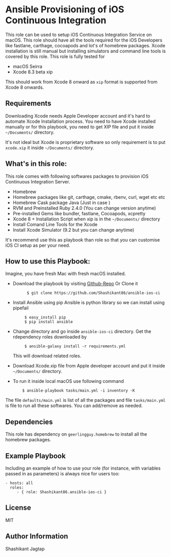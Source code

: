 Ansible Provisioning of iOS Continuous Integration
=========

This role can be used to setup iOS Continuous Integration Service on macOS. This role should have all the tools required for the iOS Developers like fastlane, carthage, cocoapods and lot's of homebrew packages. Xcode installation is still manual but installing simulators and command line tools is covered by this role. This role is fully tested for

* macOS Seirra
* Xcode 8.3 beta xip

This should work from Xcode 8 onward as `xip` format is supported from Xcode 8 onwards.   

Requirements
------------

Downloading Xcode needs Apple Developer account and it's hard to automate Xcode Installation process. You need to have Xcode installed manually or for this playbook, you need to get XIP file and put it inside `~/Documents/` directory.

It's not ideal but Xcode is proprietary software so only requirement is to put `xcode.xip` it inside `~/Documents/` directory.

What's in this role:
--------------
This role comes with following softwares packages to provision iOS Continuous Integration Server.

* Homebrew
* Homebrew packages like git, carthage, cmake, rbenv, curl, wget etc etc
* Homebrew Cask package Java (Just in case )
* RVM and Preinstalled Ruby 2.4.0 (You can change version anytime)
* Pre-installed Gems like bundler, fastlane, Cocoapods, xcpretty
* Xcode 8 + Installation Script when xip is in the `~/Documents/` directory
* Install Comand Line Tools for the Xcode
* Install Xcode Simulator (9.2 but you can change anytime)

It's recommend use this as playbook than role so that you can customise iOS CI setup as per your need.

How to use this Playbook:
--------------

Imagine, you have fresh Mac with fresh macOS installed.

* Download the playbook by visiting [Github-Repo](https://github.com/Shashikant86/ansible-ios-ci)
 Or Clone it

            $ git clone https://github.com/Shashikant86/ansible-ios-ci

* Install Ansible using pip
Ansible is python library so we can install using pipefail

           $ easy_install pip
           $ pip install ansible

* Change directory and go inside `ansible-ios-ci` directory.
Get the rdependency roles downloaded by

           $ ansible-galaxy install -r requirements.yml

  This will download related roles.

* Download Xcode.xip file from Apple developer account and put it inside `~/Documents/` directory.

*  To run it inside local macOS use following command

           $ ansible-playbook tasks/main.yml -i inventory -K

The file `defaults/main.yml` is list of all the packages and file `tasks/main.yml` is file to run all these softwares. You can add/remove as needed.



Dependencies
------------

This role has dependency on `geerlingguy.homebrew` to install all the homebrew packages.

Example Playbook
----------------

Including an example of how to use your role (for instance, with variables passed in as parameters) is always nice for users too:

    - hosts: all
      roles:
         - { role: Shashikant86.ansible-ios-ci }

License
-------

MIT

Author Information
------------------

Shashikant Jagtap
